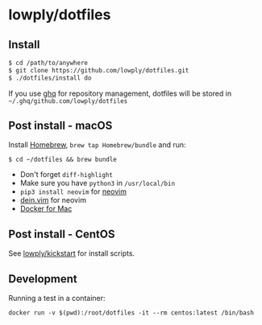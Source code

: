 # lowply/dotfiles

## Install

```bash
$ cd /path/to/anywhere
$ git clone https://github.com/lowply/dotfiles.git
$ ./dotfiles/install do
```

If you use [ghq](https://github.com/motemen/ghq) for repository management, dotfiles will be stored in `~/.ghq/github.com/lowply/dotfiles`

## Post install - macOS

Install [Homebrew](https://brew.sh/), `brew tap Homebrew/bundle` and run:

```
$ cd ~/dotfiles && brew bundle
```

- Don't forget `diff-highlight`
- Make sure you have `python3` in `/usr/local/bin`
- `pip3 install neovim` for [neovim](https://neovim.io/)
- [dein.vim](https://github.com/Shougo/dein.vim) for neovim  
- [Docker for Mac](https://www.docker.com/docker-mac)

## Post install - CentOS

See [lowply/kickstart](https://github.com/lowply/kickstart/) for install scripts.

## Development

Running a test in a container:

```
docker run -v $(pwd):/root/dotfiles -it --rm centos:latest /bin/bash
```
